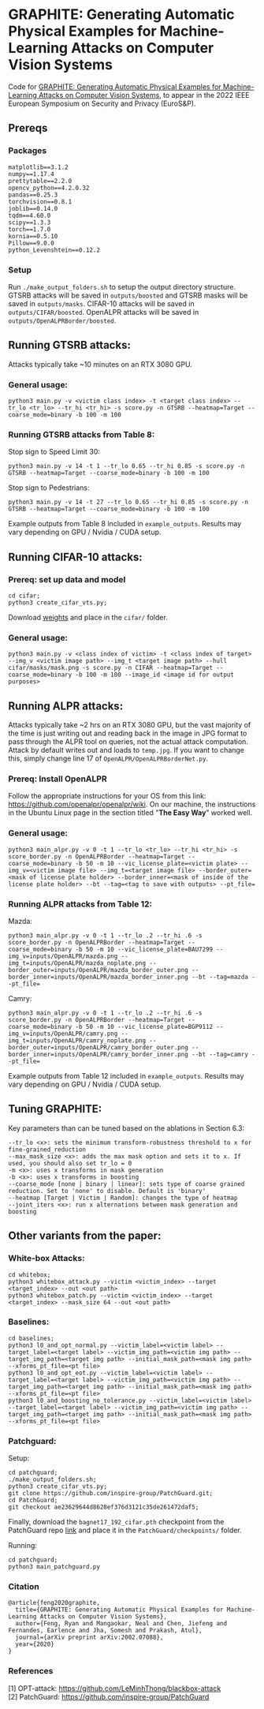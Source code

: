 # GRAPHITE: Generating Automatic Physical Examples for Machine-Learning Attacks on Computer Vision Systems
Code for [GRAPHITE: Generating Automatic Physical Examples for Machine-Learning Attacks on Computer Vision Systems](https://arxiv.org/abs/2002.07088), to appear in the 2022 IEEE European Symposium on Security and Privacy (EuroS&P).

## Prereqs 
### Packages
```
matplotlib==3.1.2
numpy==1.17.4
prettytable==2.2.0
opencv_python==4.2.0.32
pandas==0.25.3
torchvision==0.8.1
joblib==0.14.0
tqdm==4.60.0
scipy==1.3.3
torch==1.7.0
kornia==0.5.10
Pillow==9.0.0
python_Levenshtein==0.12.2
```
### Setup
Run `./make_output_folders.sh` to setup the output directory structure. GTSRB attacks will be saved in `outputs/boosted` and GTSRB masks will be saved in `outputs/masks`. CIFAR-10 attacks will be saved in `outputs/CIFAR/boosted`. OpenALPR attacks will be saved in `outputs/OpenALPRBorder/boosted`.

## Running GTSRB attacks:

Attacks typically take ~10 minutes on an RTX 3080 GPU.
### General usage:
```
python3 main.py -v <victim class index> -t <target class index> --tr_lo <tr_lo> --tr_hi <tr_hi> -s score.py -n GTSRB --heatmap=Target --coarse_mode=binary -b 100 -m 100
```
### Running GTSRB attacks from Table 8:
Stop sign to Speed Limit 30: <br>
```
python3 main.py -v 14 -t 1 --tr_lo 0.65 --tr_hi 0.85 -s score.py -n GTSRB --heatmap=Target --coarse_mode=binary -b 100 -m 100
```
Stop sign to Pedestrians: <br>
```
python3 main.py -v 14 -t 27 --tr_lo 0.65 --tr_hi 0.85 -s score.py -n GTSRB --heatmap=Target --coarse_mode=binary -b 100 -m 100
```

Example outputs from Table 8 included in `example_outputs`. Results may vary depending on GPU / Nvidia / CUDA setup.

## Running CIFAR-10 attacks:

### Prereq: set up data and model
```
cd cifar;
python3 create_cifar_vts.py;
```
Download [weights](https://drive.google.com/file/d/1douNo27f68EMftJYDG84vE6ThkgDGhj2/view?usp=sharing) and place in the `cifar/` folder.

### General usage:
```
python3 main.py -v <class index of victim> -t <class index of target> --img_v <victim image path> --img_t <target image path> --hull cifar/masks/mask.png -s score.py -n CIFAR --heatmap=Target --coarse_mode=binary -b 100 -m 100 --image_id <image id for output purposes> 
```

## Running ALPR attacks:
Attacks typically take ~2 hrs on an RTX 3080 GPU, but the vast majority of the time is just writing out and reading back in the image in JPG format to pass through the ALPR tool on queries, not the actual attack computation. Attack by default writes out and loads to `temp.jpg`. If you want to change this, simply change line 17 of `OpenALPR/OpenALPRBorderNet.py`.

### Prereq: Install OpenALPR
Follow the appropriate instructions for your OS from this link: https://github.com/openalpr/openalpr/wiki. On our machine, the instructions in the Ubuntu Linux page in the section titled "**The Easy Way**" worked well. <br>


### General usage:
```
python3 main_alpr.py -v 0 -t 1 --tr_lo <tr_lo> --tr_hi <tr_hi> -s score_border.py -n OpenALPRBorder --heatmap=Target --coarse_mode=binary -b 50 -m 10 --vic_license_plate=<victim plate> --img_v=<victim image file> --img_t=<target image file> --border_outer=<mask of license plate holder> --border_inner=<mask of inside of the license plate holder> --bt --tag=<tag to save with outputs> --pt_file=
```
### Running ALPR attacks from Table 12:
Mazda: <br>
```
python3 main_alpr.py -v 0 -t 1 --tr_lo .2 --tr_hi .6 -s score_border.py -n OpenALPRBorder --heatmap=Target --coarse_mode=binary -b 50 -m 10 --vic_license_plate=BAU7299 --img_v=inputs/OpenALPR/mazda.png --img_t=inputs/OpenALPR/mazda_noplate.png --border_outer=inputs/OpenALPR/mazda_border_outer.png --border_inner=inputs/OpenALPR/mazda_border_inner.png --bt --tag=mazda --pt_file=
```
Camry: <br>
```
python3 main_alpr.py -v 0 -t 1 --tr_lo .2 --tr_hi .6 -s score_border.py -n OpenALPRBorder --heatmap=Target --coarse_mode=binary -b 50 -m 10 --vic_license_plate=BGP9112 --img_v=inputs/OpenALPR/camry.png --img_t=inputs/OpenALPR/camry_noplate.png --border_outer=inputs/OpenALPR/camry_border_outer.png --border_inner=inputs/OpenALPR/camry_border_inner.png --bt --tag=camry --pt_file=
```
Example outputs from Table 12 included in `example_outputs`. Results may vary depending on GPU / Nvidia / CUDA setup.

## Tuning GRAPHITE:
Key parameters than can be tuned based on the ablations in Section 6.3:
```
--tr_lo <x>: sets the minimum transform-robustness threshold to x for fine-grained_reduction
--max_mask_size <x>: adds the max mask option and sets it to x. If used, you should also set tr_lo = 0
-m <x>: uses x transforms in mask generation
-b <x>: uses x transforms in boosting
--coarse_mode [none | binary | linear]: sets type of coarse grained reduction. Set to 'none' to disable. Default is 'binary'
--heatmap [Target | Victim | Random]: changes the type of heatmap
--joint_iters <x>: run x alternations between mask generation and boosting
```

## Other variants from the paper:
### White-box Attacks:
```
cd whitebox;
python3 whitebox_attack.py --victim <victim_index> --target <target_index> --out <out path>
python3 whitebox_patch.py --victim <victim_index> --target <target_index> --mask_size 64 --out <out path>
```

### Baselines:
```
cd baselines;
python3 l0_and_opt_normal.py --victim_label=<victim label> --target_label=<target label> --victim_img_path=<victim img path> --target_img_path=<target img path> --initial_mask_path=<mask img path> --xforms_pt_file=<pt file>
python3 l0_and_opt_eot.py --victim_label=<victim label> --target_label=<target label> --victim_img_path=<victim img path> --target_img_path=<target img path> --initial_mask_path=<mask img path> --xforms_pt_file=<pt file>
python3 l0_and_boosting_no_tolerance.py --victim_label=<victim label> --target_label=<target label> --victim_img_path=<victim img path> --target_img_path=<target img path> --initial_mask_path=<mask img path> --xforms_pt_file=<pt file>
```

### Patchguard:
Setup: 
```
cd patchguard;
./make_output_folders.sh;
python3 create_cifar_vts.py;
git clone https://github.com/inspire-group/PatchGuard.git;
cd PatchGuard;
git checkout ae23629644d8628ef376d3121c35de261472daf5;
```
Finally, download the `bagnet17_192_cifar.pth` checkpoint from the PatchGuard repo [link](https://drive.google.com/drive/folders/1u5RsCuZNf7ddWW0utI4OrgWGmJCUDCuT) and place it in the `PatchGuard/checkpoints/` folder. <br>

Running:
```
cd patchguard;
python3 main_patchguard.py
```

### Citation
```
@article{feng2020graphite,
  title={GRAPHITE: Generating Automatic Physical Examples for Machine-Learning Attacks on Computer Vision Systems},
  author={Feng, Ryan and Mangaokar, Neal and Chen, Jiefeng and Fernandes, Earlence and Jha, Somesh and Prakash, Atul},
  journal={arXiv preprint arXiv:2002.07088},
  year={2020}
}
```

### References
[1] OPT-attack: https://github.com/LeMinhThong/blackbox-attack <br>
[2] PatchGuard: https://github.com/inspire-group/PatchGuard <br>
